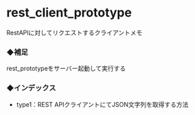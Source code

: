 # rest_client_prototype
RestAPIに対してリクエストするクライアントメモ

### ◆補足  
rest_prototypeをサーバー起動して実行する
 
 
### ◆インデックス
 - type1：REST APIクライアントにてJSON文字列を取得する方法

